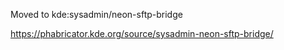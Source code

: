 Moved to kde:sysadmin/neon-sftp-bridge

https://phabricator.kde.org/source/sysadmin-neon-sftp-bridge/
